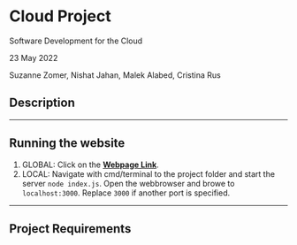 # Cloud Project

Software Development for the Cloud

23 May 2022

Suzanne Zomer, Nishat Jahan, Malek Alabed, Cristina Rus

## Description

---

## Running the website

1. GLOBAL: Click on the [**Webpage Link**](https://cloud-project-2022.herokuapp.com/).
2. LOCAL: Navigate with cmd/terminal to the project folder and start the server `node index.js`. Open the webbrowser and browe to `localhost:3000`. Replace `3000` if another port is specified.

---

## Project Requirements
